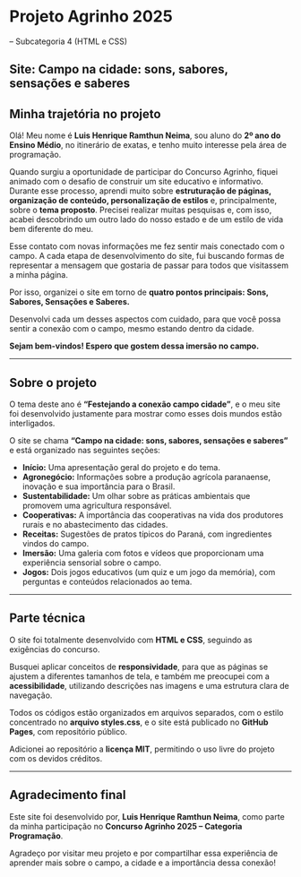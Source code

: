 
# Projeto Agrinho 2025
– Subcategoria 4 (HTML e CSS)

## Site: Campo na cidade: sons, sabores, sensações e saberes

## Minha trajetória no projeto

Olá! Meu nome é **Luis Henrique Ramthun Neima**, sou aluno do **2º ano do Ensino Médio**, no itinerário de exatas, e tenho muito interesse pela área de programação.

Quando surgiu a oportunidade de participar do Concurso Agrinho, fiquei animado com o desafio de construir um site educativo e informativo. Durante esse processo, aprendi muito sobre **estruturação de páginas, organização de conteúdo, personalização de estilos** e, principalmente, sobre o **tema proposto**. Precisei realizar muitas pesquisas e, com isso, acabei descobrindo um outro lado do nosso estado e de um estilo de vida bem diferente do meu.

Esse contato com novas informações me fez sentir mais conectado com o campo. A cada etapa de desenvolvimento do site, fui buscando formas de representar a mensagem que gostaria de passar para todos que visitassem a minha página.

Por isso, organizei o site em torno de **quatro pontos principais:
Sons, Sabores, Sensações e Saberes.**

Desenvolvi cada um desses aspectos com cuidado, para que você possa sentir a conexão com o campo, mesmo estando dentro da cidade.

**Sejam bem-vindos! Espero que gostem dessa imersão no campo.**

---

## Sobre o projeto

O tema deste ano é **“Festejando a conexão campo cidade”**, e o meu site foi desenvolvido justamente para mostrar como esses dois mundos estão interligados.

O site se chama **“Campo na cidade: sons, sabores, sensações e saberes”** e está organizado nas seguintes seções:

- **Início:** Uma apresentação geral do projeto e do tema.
- **Agronegócio:** Informações sobre a produção agrícola paranaense, inovação e sua importância para o Brasil.
- **Sustentabilidade:** Um olhar sobre as práticas ambientais que promovem uma agricultura responsável.
- **Cooperativas:** A importância das cooperativas na vida dos produtores rurais e no abastecimento das cidades.
- **Receitas:** Sugestões de pratos típicos do Paraná, com ingredientes vindos do campo.
- **Imersão:** Uma galeria com fotos e vídeos que proporcionam uma experiência sensorial sobre o campo.
- **Jogos:** Dois jogos educativos (um quiz e um jogo da memória), com perguntas e conteúdos relacionados ao tema.

---

## Parte técnica

O site foi totalmente desenvolvido com **HTML e CSS**, seguindo as exigências do concurso.

Busquei aplicar conceitos de **responsividade**, para que as páginas se ajustem a diferentes tamanhos de tela, e também me preocupei com a **acessibilidade**, utilizando descrições nas imagens e uma estrutura clara de navegação.

Todos os códigos estão organizados em arquivos separados, com o estilo concentrado no **arquivo styles.css**, e o site está publicado no **GitHub Pages**, com repositório público.

Adicionei ao repositório a **licença MIT**, permitindo o uso livre do projeto com os devidos créditos.

---

## Agradecimento final

Este site foi desenvolvido por, **Luis Henrique Ramthun Neima**, como parte da minha participação no **Concurso Agrinho 2025 – Categoria Programação**.

Agradeço por visitar meu projeto e por compartilhar essa experiência de aprender mais sobre o campo, a cidade e a importância dessa conexão!


